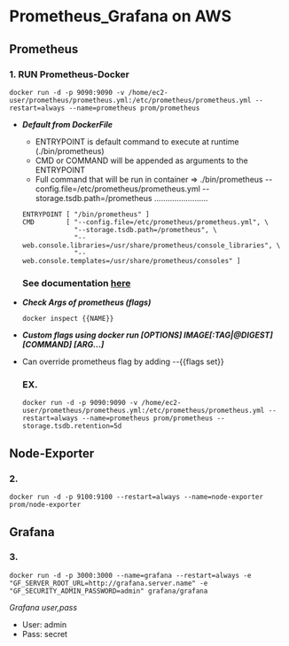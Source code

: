 # Prometheus_Grafana on AWS


## Prometheus
  ### 1. RUN Prometheus-Docker

  ```
  docker run -d -p 9090:9090 -v /home/ec2-user/prometheus/prometheus.yml:/etc/prometheus/prometheus.yml --restart=always --name=prometheus prom/prometheus 

  ```
  * ***Default from DockerFile***
    * ENTRYPOINT is default command to execute at runtime (./bin/prometheus)
    * CMD or COMMAND will be appended as arguments to the ENTRYPOINT
    * Full command that will be run in container => ./bin/prometheus --config.file=/etc/prometheus/prometheus.yml --storage.tsdb.path=/prometheus ........................

    ```
    ENTRYPOINT [ "/bin/prometheus" ]
    CMD        [ "--config.file=/etc/prometheus/prometheus.yml", \
                 "--storage.tsdb.path=/prometheus", \
                 "--web.console.libraries=/usr/share/prometheus/console_libraries", \
                 "--web.console.templates=/usr/share/prometheus/consoles" ]

    ```
    ### See documentation [here](https://github.com/prometheus/prometheus)


  * ***Check Args of prometheus (flags)***
    ```
    docker inspect {{NAME}}
    ```
  * ***Custom flags using docker run [OPTIONS] IMAGE[:TAG|@DIGEST] [COMMAND] [ARG...]***
  * Can override prometheus flag by adding --{{flags set}} 
    ### EX.
    ```
    docker run -d -p 9090:9090 -v /home/ec2-user/prometheus/prometheus.yml:/etc/prometheus/prometheus.yml --restart=always --name=prometheus prom/prometheus --storage.tsdb.retention=5d
    ```

## Node-Exporter

  ### 2.
  ```
  docker run -d -p 9100:9100 --restart=always --name=node-exporter prom/node-exporter
  ```
  
## Grafana
  ### 3.
  ```
  docker run -d -p 3000:3000 --name=grafana --restart=always -e "GF_SERVER_ROOT_URL=http://grafana.server.name" -e "GF_SECURITY_ADMIN_PASSWORD=admin" grafana/grafana
  ```
*Grafana user,pass*
- User: admin
- Pass: secret
